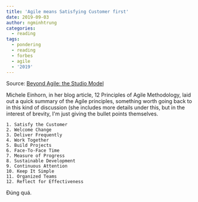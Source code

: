 ```yaml
---
title: 'Agile means Satisfying Customer first'
date: 2019-09-03
author: ngminhtrung
categories:
  - reading
tags:
  - pondering
  - reading
  - forbes
  - agile
  - '2019'
---
```


Source: [Beyond Agile: the Studio Model](https://www.forbes.com/sites/cognitiveworld/2019/08/28/agile-and-the-studio-model/#5568806d78de)

Michele Einhorn, in her blog article, 12 Principles of Agile Methodology, laid out a quick summary of the Agile principles, something worth going back to in this kind of discussion (she includes more details under this, but in the interest of brevity, I'm just giving the bullet points themselves.

    1. Satisfy the Customer
    2. Welcome Change
    3. Deliver Frequently
    4. Work Together
    5. Build Projects
    6. Face-To-Face Time
    7. Measure of Progress
    8. Sustainable Development
    9. Continuous Attention
    10. Keep It Simple
    11. Organized Teams
    12. Reflect for Effectiveness

Đúng quá. 